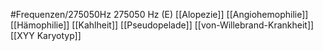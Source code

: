 #Frequenzen/275050Hz
275050 Hz (E)
[[Alopezie]]
[[Angiohemophilie]]
[[Hämophilie]]
[[Kahlheit]]
[[Pseudopelade]]
[[von-Willebrand-Krankheit]]
[[XYY Karyotyp]]